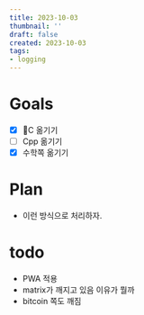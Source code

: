 ```yaml
---
title: 2023-10-03
thumbnail: ''
draft: false
created: 2023-10-03
tags:
- logging
---
```


# Goals

* [x] C 옮기기
* [ ] Cpp 옮기기
* [x] 수학쪽 옮기기

# Plan

* 이런 방식으로 처리하자.

# todo

* PWA 적용
* matrix가 깨지고 있음 이유가 뭘까
* bitcoin 쪽도 깨짐
